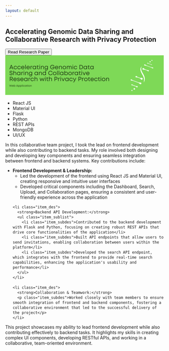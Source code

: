 ```yaml
---
layout: default
---
```


[<i class="fa-solid fa-arrow-left"></i>](/) 
<div class="post_header">
<h2 class="post_title">Accelerating Genomic Data Sharing and Collaborative Research with Privacy Protection</h2><a href="https://reporter.nih.gov/search/8tAmmCEWvE-ll2Bqa4uMkw/project-details/10914232">
  <button class="button">Read Research Paper</button>
</a>
</div>
<div class="card">
    <img class="card-image" src="/portfolio/assets/img/Collabrative Research Web Application.png" alt="Project Image">
    <ul class="skills">
      <li>React JS</li>
      <li>Material UI</li>
      <li>Flask</li>
      <li>Python</li>
      <li>REST APIs</li>
      <li>MongoDB</li>
      <li>UI/UX</li>
    </ul>
  <p class="user_des">
    In this collaborative team project, I took the lead on frontend development while also contributing to backend tasks. My role involved both designing and developing key components and ensuring seamless integration between frontend and backend systems. Key contributions include:
  </p>

  <ul class="item_list">
    <li class="item_des">
      <strong>Frontend Development & Leadership:</strong>
      <ul class="item_sublist">
        <li class="item_subdes">Led the development of the frontend using React JS and Material UI, creating responsive and intuitive user interfaces</li>
        <li class="item_subdes">Developed critical components including the Dashboard, Search, Upload, and Collaboration pages, ensuring a consistent and user-friendly experience across the application</li>
      </ul>
    </li>
    
    <li class="item_des">
      <strong>Backend API Development:</strong>
      <ul class="item_sublist">
        <li class="item_subdes">Contributed to the backend development with Flask and Python, focusing on creating robust REST APIs that drive core functionalities of the application</li>
        <li class="item_subdes">Built API endpoints that allow users to send invitations, enabling collaboration between users within the platform</li>
        <li class="item_subdes">Developed the search API endpoint, which integrates with the frontend to provide real-time search capabilities, enhancing the application's usability and performance</li>
      </ul>
    </li>
    
    <li class="item_des">
      <strong>Collaboration & Teamwork:</strong>
      <p class="item_subdes">Worked closely with team members to ensure smooth integration of frontend and backend components, fostering a collaborative environment that led to the successful delivery of the project</p>
    </li>
  </ul>

  <p class="user_des">
    This project showcases my ability to lead frontend development while also contributing effectively to backend tasks. It highlights my skills in creating complex UI components, developing RESTful APIs, and working in a collaborative, team-oriented environment.
  </p>
